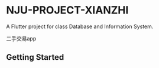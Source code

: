 # NJU-PROJECT-XIANZHI

A Flutter project for class Database and Information System.

二手交易app 

## Getting Started
